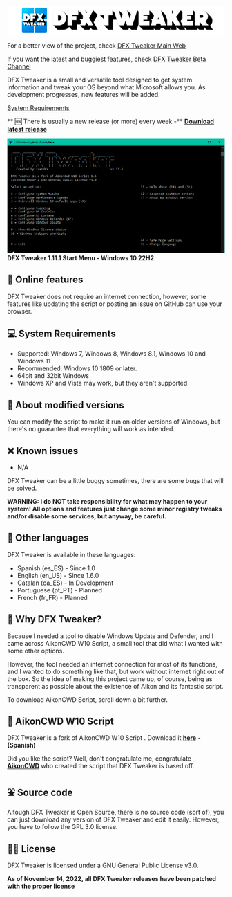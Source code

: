 ![](https://raw.githubusercontent.com/ivandfx/DFXTweaker/dfxtweakerweb/images/dfxilogo128.png)

For a better view of the project, check [DFX Tweaker Main Web](https://ivandfx.github.io/DFXTweaker)

If you want the latest and buggiest features, check [DFX Tweaker Beta Channel](https://ivandfx.github.io/DFXTweaker/beta/index.html)

DFX Tweaker is a small and versatile tool designed to get system information and tweak your OS beyond what Microsoft allows you. As development progresses, new features will be added.

[System Requirements](https://github.com/ivandfx/DFXTweaker#-system-requirements)

** 🆕 There is usually a new release (or more) every week -** [**Download latest release**](https://github.com/ivandfx/DFXTweaker/releases/download/1.11.1/DFXTweaker1.11.1.vbs)

![](https://raw.githubusercontent.com/ivandfx/DFXTweaker/dfxtweakerweb/images/1.11.1en.png)
**DFX Tweaker 1.11.1 Start Menu - Windows 10 22H2**

## 🐇 Online features
DFX Tweaker does not require an internet connection, however, some features like updating the script or posting an issue on GitHub can use your browser.

## 💻 System Requirements
- Supported: Windows 7, Windows 8, Windows 8.1, Windows 10 and Windows 11
- Recommended: Windows 10 1809 or later.
- 64bit and 32bit Windows
- Windows XP and Vista may work, but they aren't supported.

## 💱 About modified versions
You can modify the script to make it run on older versions of Windows, but there's no guarantee that everything will work as intended.

## ❌ Known issues
- N/A

DFX Tweaker can be a little buggy sometimes, there are some bugs that will be solved.

**WARNING: I do NOT take responsibility for what may happen to your system! All options and features just change some minor registry tweaks and/or disable some services, but anyway, be careful.**

## 🔆 Other languages
DFX Tweaker is available in these languages:
- Spanish (es_ES) - Since 1.0
- English (en_US) - Since 1.6.0
- Catalan (ca_ES) - In Development
- Portuguese (pt_PT) - Planned
- French (fr_FR) - Planned

## 🧀 Why DFX Tweaker?
Because I needed a tool to disable Windows Update and Defender, and I came across AikonCWD W10 Script, a small tool that did what I wanted with some other options.

However, the tool needed an internet connection for most of its functions, and I wanted to do something like that, but work without internet right out of the box. So the idea of making this project came up, of course, being as transparent as possible about the existence of Aikon and its fantastic script.

To download AikonCWD Script, scroll down a bit further.

## 🧭 AikonCWD W10 Script
DFX Tweaker is a fork of AikonCWD W10 Script . Download it [**here**](https://github.com/aikoncwd/win10script) - **(Spanish)**

Did you like the script? Well, don't congratulate me, congratulate [**AikonCWD**](https://github.com/aikoncwd) who created the script that DFX Tweaker is based off.

## ⛲ Source code
Altough DFX Tweaker is Open Source, there is no source code (sort of), you can just download any version of DFX Tweaker and edit it easily. However, you have to follow the GPL 3.0 license.

## 👨‍🎓 License
DFX Tweaker is licensed under a GNU General Public License v3.0.

**As of November 14, 2022, all DFX Tweaker releases have been patched with the proper license**
